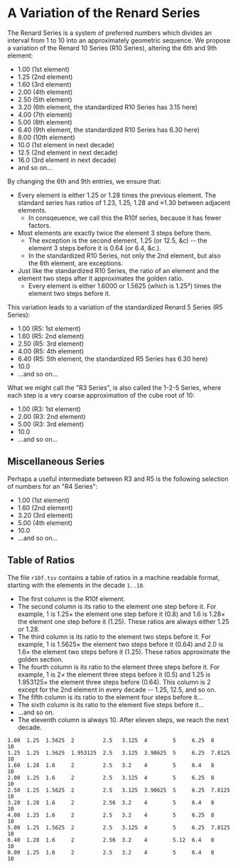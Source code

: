 # A Variation of the Renard Series

The Renard Series is a system of preferred numbers which divides an interval
from 1 to 10 into an approximately geometric sequence. We propose a variation
of the Renard 10 Series (R10 Series), altering the 6th and 9th element:

- 1.00 (1st element)
- 1.25 (2nd element)
- 1.60 (3rd element)
- 2.00 (4th element)
- 2.50 (5th element)
- 3.20 (6th element, the standardized R10 Series has 3.15 here)
- 4.00 (7th element)
- 5.00 (8th element)
- 6.40 (9th element, the standardized R10 Series has 6.30 here)
- 8.00 (10th element)
- 10.0 (1st element in next decade)
- 12.5 (2nd element in next decade)
- 16.0 (3rd element in next decade)
- and so on...

By changing the 6th and 9th entries, we ensure that:

- Every element is either 1.25 or 1.28 times the previous element. The standard
  series has ratios of 1.23, 1.25, 1.28 and ≈1.30 between adjacent elements.
  - In consqeuence, we call this the R10f series, because it has fewer factors.
- Most elements are exactly twice the element 3 steps before them.
  - The exception is the second element, 1.25 (or 12.5, &c) -- the element 3
    steps before it is 0.64 (or 6.4, &c.).
  - In the standardized R10 Series, not only the 2nd element, but also
    the 6th element, are exceptions.
- Just like the standardized R10 Series, the ratio of an element and the
  element two steps after it approximates the golden ratio.
  - Every element is either 1.6000 or 1.5625 (which is 1.25²) times the element
    two steps before it.

This variation leads to a variation of the standardized Renard 5 Series
(R5 Series):

- 1.00 (R5: 1st element)
- 1.60 (R5: 2nd element)
- 2.50 (R5: 3rd element)
- 4.00 (R5: 4th element)
- 6.40 (R5: 5th element, the standardized R5 Series has 6.30 here)
- 10.0
- ...and so on...

What we might call the "R3 Series", is also called the 1-2-5 Series, where each
step is a very coarse approximation of the cube root of 10:

- 1.00 (R3: 1st element)
- 2.00 (R3: 2nd element)
- 5.00 (R3: 3rd element)
- 10.0
- ...and so on...

## Miscellaneous Series

Perhaps a useful intermediate between R3 and R5 is the following selection of
numbers for an "R4 Series":

- 1.00 (1st element)
- 1.60 (2nd element)
- 3.20 (3rd element)
- 5.00 (4th element)
- 10.0
- ...and so on...

## Table of Ratios

The file `r10f.tsv` contains a table of ratios in a machine readable format,
starting with the elements in the decade `1..10`.

- The first column is the R10f element.
- The second column is its ratio to the element one step before it. For
  example, 1 is 1.25× the element one step before it (0.8) and 1.6 is 1.28×
  the element one step before it (1.25). These ratios are always either 1.25 or
  1.28.
- The third column is its ratio to the element two steps before it. For
  example, 1 is 1.5625× the element two steps before it (0.64) and 2.0 is
  1.6× the element two steps before it (1.25). These ratios approximate the
  golden section.
- The fourth column is its ratio to the element three steps before it. For
  example, 1 is 2× the element three steps before it (0.5) and 1.25 is
  1.953125× the element three steps before (0.64). This column is 2 except for
  the 2nd element in every decade -- 1.25, 12.5, and so on.
- The fifth column is its ratio to the element four steps before it...
- The sixth column is its ratio to the element five steps before it...
- ...and so on.
- The eleventh column is always 10. After eleven steps, we reach the next
  decade.

```
1.00  1.25  1.5625  2         2.5   3.125  4        5     6.25  8       10
1.25  1.25  1.5625  1.953125  2.5   3.125  3.90625  5     6.25  7.8125  10
1.60  1.28  1.6     2         2.5   3.2    4        5     6.4   8       10
2.00  1.25  1.6     2         2.5   3.125  4        5     6.25  8       10
2.50  1.25  1.5625  2         2.5   3.125  3.90625  5     6.25  7.8125  10
3.20  1.28  1.6     2         2.56  3.2    4        5     6.4   8       10
4.00  1.25  1.6     2         2.5   3.2    4        5     6.25  8       10
5.00  1.25  1.5625  2         2.5   3.125  4        5     6.25  7.8125  10
6.40  1.28  1.6     2         2.56  3.2    4        5.12  6.4   8       10
8.00  1.25  1.6     2         2.5   3.2    4        5     6.4   8       10
```
